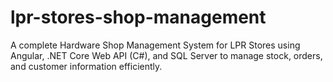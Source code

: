 # lpr-stores-shop-management
A complete Hardware Shop Management System for LPR Stores using Angular, .NET Core Web API (C#), and SQL Server to manage stock, orders, and customer information efficiently.
